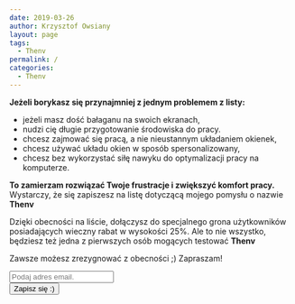 ```yaml
---
date: 2019-03-26
author: Krzysztof Owsiany
layout: page
tags:
  - Thenv
permalink: /
categories:
  - Thenv
---
```


**Jeżeli borykasz się przynajmniej z jednym problemem z listy:**

* jeżeli masz dość bałaganu na swoich ekranach,
* nudzi cię długie przygotowanie środowiska do pracy.
* chcesz zajmować się pracą, a nie nieustannym układaniem okienek,
* chcesz używać układu okien w sposób spersonalizowany,
* chcesz bez wykorzystać siłę nawyku do optymalizacji pracy na komputerze.


**To zamierzam rozwiązać Twoje frustracje i zwiększyć komfort pracy.**
Wystarczy, że się zapiszesz na listę dotyczącą mojego pomysłu o nazwie **Thenv**

Dzięki obecności na liście, dołączysz do specjalnego grona użytkowników posiadających wieczny rabat w wysokości 25%.
Ale to nie wszystko, będziesz też jedna z pierwszych osób mogących testować **Thenv**

Zawsze możesz zrezygnować z obecności ;)
Zapraszam!

<div id="mc_embed_signup">
    <form action="https://gemustudio.us15.list-manage.com/subscribe/post?u=3be80412cad8b939995932c2a&amp;id=af9f9647da"
        method="post" id="mc-embedded-subscribe-form" name="mc-embedded-subscribe-form" class="validate" target="_blank"
        novalidate>
        <div id="mc_embed_signup_scroll">
            <input type="email" value="" name="EMAIL" class="email" id="mce-EMAIL" placeholder="Podaj adres email."
                required>
            <!-- real people should not fill this in and expect good things - do not remove this or risk form bot signups-->
            <div style="position: absolute; left: -5000px;" aria-hidden="true"><input type="text" name="b_3be80412cad8b939995932c2a_9261314134"
                    tabindex="-1" value=""></div>
            <div class="clear"><input type="submit" value="Zapisz się :)" name="subscribe" id="mc-embedded-subscribe" class="button"></div>
        </div>
    </form>
</div>

